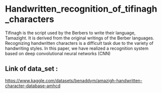 # Handwritten_recognition_of_tifinagh_characters
Tifinagh is the script used by the Berbers to write their language, Tamazight. It is derived from the original writings of the Berber languages. Recognizing handwritten characters is a difficult task due to the variety of handwriting styles. In this paper, we have realized a recognition system based on deep convolutional neural networks (CNN)
## Link of data_set : 
https://www.kaggle.com/datasets/benaddym/amazigh-handwritten-character-database-amhcd
